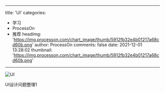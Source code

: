 
---
title: 'UI'
categories: 
 - 学习
 - ProcessOn
 - 推荐
headimg: 'https://img.processon.com/chart_image/thumb/5912fb32e4b01217a68cd60b.png'
author: ProcessOn
comments: false
date: 2021-12-01 13:28:02
thumbnail: 'https://img.processon.com/chart_image/thumb/5912fb32e4b01217a68cd60b.png'
---

<div>   
<img class="thumb" alt="UI" src="https://img.processon.com/chart_image/thumb/5912fb32e4b01217a68cd60b.png" referrerpolicy="no-referrer">
<p>UI设计问题整理1</p>  
</div>
            